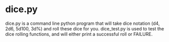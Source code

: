 # dice.py

dice.py is a command line python program that will take dice notation (d4, 2d6, 5d100, 3d%) and roll these dice for you.
dice_test.py is used to test the dice rolling functions, and will either print a successful roll or FAILURE.
